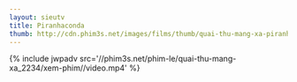 ```yaml
---
layout: sieutv
title: Piranhaconda
thumb: http://cdn.phim3s.net/images/films/thumb/quai-thu-mang-xa-piranhaconda-2012.jpg
---
```

{% include jwpadv src='//phim3s.net/phim-le/quai-thu-mang-xa_2234/xem-phim//video.mp4' %}